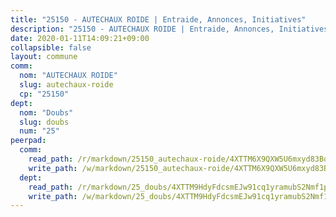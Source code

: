 ```yaml
---
title: "25150 - AUTECHAUX ROIDE | Entraide, Annonces, Initiatives"
description: "25150 - AUTECHAUX ROIDE | Entraide, Annonces, Initiatives"
date: 2020-01-11T14:09:21+09:00
collapsible: false
layout: commune
comm:
  nom: "AUTECHAUX ROIDE"
  slug: autechaux-roide
  cp: "25150"
dept:
  nom: "Doubs"
  slug: doubs
  num: "25"
peerpad:
  comm:
    read_path: /r/markdown/25150_autechaux-roide/4XTTM6X9QXW5U6mxyd83BospCnnRVnRh6gzCEAB8watJ5T23F
    write_path: /w/markdown/25150_autechaux-roide/4XTTM6X9QXW5U6mxyd83BospCnnRVnRh6gzCEAB8watJ5T23F-K3TgTo7VCMGArh6UT6kuAPeRvHbdcPd1QBtZ8iNcGTiehFmgAcwagUN18jTPQSppjkjtM4D1Nnmvr8ioGcAJdyGiafhzq5Xoj924pZMkAdzvNtv75jowYDBaoiT4T2gbCaHci4To
  dept:
    read_path: /r/markdown/25_doubs/4XTTM9HdyFdcsmEJw91cq1yramubS2Nmf1ps2s84xcMxY74Zv
    write_path: /w/markdown/25_doubs/4XTTM9HdyFdcsmEJw91cq1yramubS2Nmf1ps2s84xcMxY74Zv-K3TgURza6A4QY75MscA2g52nUX9tjMQaHW9mgBSgyRKNNp3M6gkaXA9iDDtpbSx22mTSZbQLYS1izbwsznz8e9u5BERCmGKxZ379xV2nAaDe1bGyxrjytc7G1EcbGtknRFYQ1Lxp
---
```


